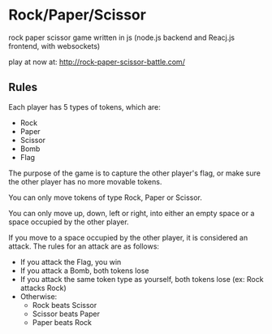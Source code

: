 # Rock/Paper/Scissor
rock paper scissor game written in js (node.js backend and Reacj.js frontend, with websockets)

play at now at: http://rock-paper-scissor-battle.com/


## Rules
Each player has 5 types of tokens, which are:
* Rock
* Paper
* Scissor
* Bomb
* Flag

The purpose of the game is to capture the other player's flag, or make sure the other player has no more movable tokens.

You can only move tokens of type Rock, Paper or Scissor.

You can only move up, down, left or right, into either an empty space or a space occupied by the other player.

If you move to a space occupied by the other player, it is considered an attack.  The rules for an attack are as follows:
* If you attack the Flag, you win
* If you attack a Bomb, both tokens lose
* If you attack the same token type as yourself, both tokens lose (ex: Rock attacks Rock)
* Otherwise:
  * Rock beats Scissor
  * Scissor beats Paper
  * Paper beats Rock

